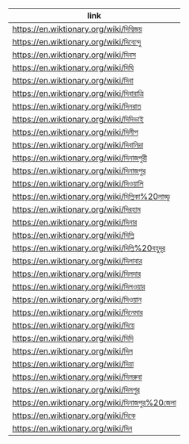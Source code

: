 |link|
|----|
|https://en.wiktionary.org/wiki/দিগ্বিজয়|
|https://en.wiktionary.org/wiki/দিব্যেন্দু|
|https://en.wiktionary.org/wiki/দিবস|
|https://en.wiktionary.org/wiki/দিঘি|
|https://en.wiktionary.org/wiki/দিবা|
|https://en.wiktionary.org/wiki/দিবারাত্রি|
|https://en.wiktionary.org/wiki/দিনরাত|
|https://en.wiktionary.org/wiki/দিদিভাই|
|https://en.wiktionary.org/wiki/দিলীপ|
|https://en.wiktionary.org/wiki/দিবানিদ্রা|
|https://en.wiktionary.org/wiki/দিনাজপুরী|
|https://en.wiktionary.org/wiki/দিনাজপুর|
|https://en.wiktionary.org/wiki/দিওয়ালি|
|https://en.wiktionary.org/wiki/দিল্লিকা%20লাড্ডু|
|https://en.wiktionary.org/wiki/দিরহাম|
|https://en.wiktionary.org/wiki/দিনার|
|https://en.wiktionary.org/wiki/দিল্লি|
|https://en.wiktionary.org/wiki/দিল্লি%20বহুদূর|
|https://en.wiktionary.org/wiki/দিলাবার|
|https://en.wiktionary.org/wiki/দিলদার|
|https://en.wiktionary.org/wiki/দিলওয়ার|
|https://en.wiktionary.org/wiki/দিওয়ান|
|https://en.wiktionary.org/wiki/দিনেমার|
|https://en.wiktionary.org/wiki/দিয়ে|
|https://en.wiktionary.org/wiki/দিদি|
|https://en.wiktionary.org/wiki/দিল|
|https://en.wiktionary.org/wiki/দিয়া|
|https://en.wiktionary.org/wiki/দিলরুবা|
|https://en.wiktionary.org/wiki/দিসপুর|
|https://en.wiktionary.org/wiki/দিনাজপুর%20জেলা|
|https://en.wiktionary.org/wiki/দিকে|
|https://en.wiktionary.org/wiki/দিন|
